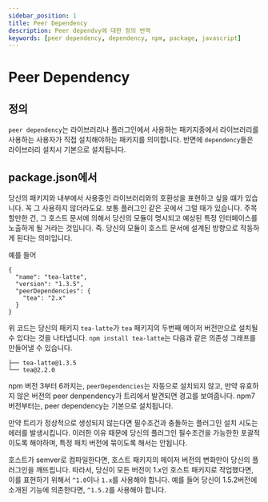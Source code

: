 ```yaml
---
sidebar_position: 1
title: Peer Dependency
description: Peer dependvy에 대한 정의 번역
keywords: [peer dependency, dependency, npm, package, javascript]
---
```


# Peer Dependency

## 정의
`peer dependency`는 라이브러리나 플러그인에서 사용하는 패키지중에서 라이브러리를 사용하는 사용자가 직접 설치해야하는 패키지를 의미합니다. 반면에 `dependency`들은 라이브러리 설치시 기본으로 설치됩니다.

## package.json에서
당신의 패키지와 내부에서 사용중인 라이브러리와의 호환성을 표현하고 싶을 떄가 있습니다. 꼭 그 사용하지 않더라도요. 보통 플러그인 같은 곳에서 그럴 때가 있습니다. 주목할만한 건, 그 호스트 문서에 의해서 당신의 모듈이 명시되고 예상된 특정 인터페이스를 노출하게 될 거라는 것입니다. 즉. 당신의 모듈이 호스트 문서에 설계된 방향으로 작동하게 된다는 의미입니다.

예를 들어
```
{
  "name": "tea-latte",
  "version": "1.3.5",
  "peerDependencies": {
    "tea": "2.x"
  }
}
```
위 코드는 당신의 패키지 `tea-latte`가 `tea` 패키지의 두번째 메이저 버전만으로 설치될 수 있다는 것을 나타냅니다. `npm install tea-latte`는 다음과 같은 의존성 그래프를 만들어낼 수 있습니다.
```
├── tea-latte@1.3.5
└── tea@2.2.0
```
npm 버전 3부터 6까지는, `peerDependencies`는 자동으로 설치되지 않고, 만약 유효하지 않은 버전의 peer denpendency가 트리에서 발견되면 경고를 보여줍니다. npm7 버전부터는, peer dependency는 기본으로 설치됩니다.

만약 트리가 정상적으로 생성되지 않는다면 필수조건과 충돌하는 플러그인 설치 시도는 에러를 발생시킵니다. 이러한 이유 때문에 당신의 플러그인 필수조건을 가능한한 포괄적이도록 해야하며, 특정 패치 버전에 묶이도록 해서는 안됩니다.

호스트가 semver로 컴파일한다면, 호스트 패키지의 메이저 버전의 변화만이 당신의 플러그인을 깨뜨립니다. 따라서, 당신이 모든 버전이 1.x인 호스트 패키지로 작업했다면, 이를 표현하기 위해서 `^1.0`이나 `1.x`를 사용해야 합니다. 예를 들어 당신이 1.5.2버전에 소개된 기능에 의존한다면, `^1.5.2`를 사용해야 합니다.